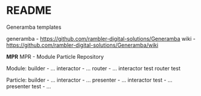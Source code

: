 # README #

Generamba templates

generamba - https://github.com/rambler-digital-solutions/Generamba
wiki - https://github.com/rambler-digital-solutions/Generamba/wiki

**MPR**
MPR - Module Particle Repository

Module:
builder - ...
interactor - ...
router - ...
interactor test
router test

Particle:
builder - ...
interactor - ...
presenter - ...
interactor test - ...
presenter test - ...
